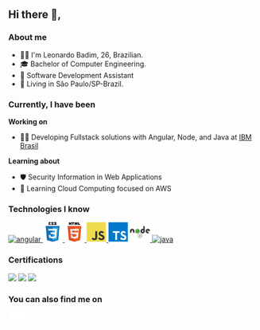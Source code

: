 ## Hi there 👋,

### About me

- :raising_hand_man: I'm Leonardo Badim, 26, Brazilian.
- :mortar_board: Bachelor of Computer Engineering.
- :briefcase: Software Development Assistant
- :pushpin: Living in São Paulo/SP-Brazil.

### Currently, I have been
**Working on**
- 👨‍💻 Developing Fullstack solutions with Angular, Node, and Java at [IBM Brasil](https://www.ibm.com/br-pt)

**Learning about**
- 🛡️ Security Information in Web Applications
- 📖 Learning Cloud Computing focused on AWS

### Technologies I know

<p align="left"> <a href="https://angular.io" target="_blank" rel="noreferrer"> <img src="https://angular.io/assets/images/logos/angular/angular.svg" alt="angular" width="40" height="40"/> </a> <a href="https://www.w3schools.com/css/" target="_blank" rel="noreferrer"> <img src="https://raw.githubusercontent.com/devicons/devicon/master/icons/css3/css3-original-wordmark.svg" alt="css3" width="40" height="40"/> </a> <a href="https://www.w3.org/html/" target="_blank" rel="noreferrer"> <img src="https://raw.githubusercontent.com/devicons/devicon/master/icons/html5/html5-original-wordmark.svg" alt="html5" width="40" height="40"/> </a> <a href="https://developer.mozilla.org/en-US/docs/Web/JavaScript" target="_blank" rel="noreferrer"> <img src="https://raw.githubusercontent.com/devicons/devicon/master/icons/javascript/javascript-original.svg" alt="javascript" width="40" height="40"/> </a> <a href="https://www.typescriptlang.org/" target="_blank" rel="noreferrer"> <img src="https://raw.githubusercontent.com/devicons/devicon/master/icons/typescript/typescript-original.svg" alt="typescript" width="40" height="40"/></a> <a href="https://nodejs.org" target="_blank" rel="noreferrer"> <img src="https://raw.githubusercontent.com/devicons/devicon/master/icons/nodejs/nodejs-original-wordmark.svg" alt="nodejs" width="40" height="40"/> </a>  <a href="https://www.java.com/pt-BR/" target="_blank" rel="noreferrer"> <img src="https://cdn4.iconfinder.com/data/icons/logos-and-brands/512/181_Java_logo_logos-128.png" alt="java" width="40" height="40"/> </a> </p>

### Certifications
<a href="https://www.credly.com/badges/73cbe1c1-752c-4a3d-a99c-44b22f7b048f/linked_in?t=rt5o88" target="_blank"><img src="https://images.credly.com/size/340x340/images/00634f82-b07f-4bbd-a6bb-53de397fc3a6/image.png" width="12%"/></a>
<a href="https://www.credly.com/badges/41a7f045-b858-4536-8921-e3708342d59b" target="_blank"><img src="https://images.credly.com/size/340x340/images/b9feab85-1a43-4f6c-99a5-631b88d5461b/image.png" width="12%"/></a>
<a href="https://www.credly.com/badges/46baa828-aef6-4f5c-9d8a-e6f8f72263b2" target="_blank"><img src="https://images.credly.com/size/340x340/images/0e284c3f-5164-4b21-8660-0d84737941bc/image.png" width="12%"/></a>

### You can also find me on
<a href="https://www.instagram.com/badim-leonardo" target="_blank"><img align="left" alt="Instagram" width="22px" src="https://github.com/Aakarsh-B/trying-repos/blob/master/insta.svg" />
<a href="https://www.linkedin.com/in/leonardo-badim" target="_blank"><img align="left" alt="LinkedIn" width="22px" src="https://github.com/Aakarsh-B/trying-repos/blob/master/linkedin.svg" />
